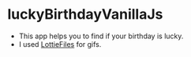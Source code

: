 # luckyBirthdayVanillaJs
* This app helps you to find if your birthday is lucky.
* I used [LottieFiles](https://lottiefiles.com) for gifs.
